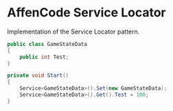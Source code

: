 # AffenCode Service Locator

Implementation of the Service Locator pattern.

```csharp
public class GameStateData
{
    public int Test;
}

private void Start()
{
    Service<GameStateData>().Set(new GameStateData);
    Service<GameStateData>().Get().Test = 100;
}
```